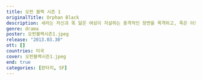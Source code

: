 ```yaml
---
title: 오펀 블랙 시즌 1
originalTitle: Orphan Black
description: 세라는 자신과 똑 닮은 여성이 자살하는 충격적인 장면을 목격하고, 죽은 이의 신분으로 위장한 채 새로운 인생을 살려고 한다.
genre: drama
poster: 오펀블랙시즌1.jpeg
release: "2013.03.30"
ott: []
countries: 미국
cover: 오펀블랙시즌1.jpeg
end: true
categories: [판타지, SF]
---
```

